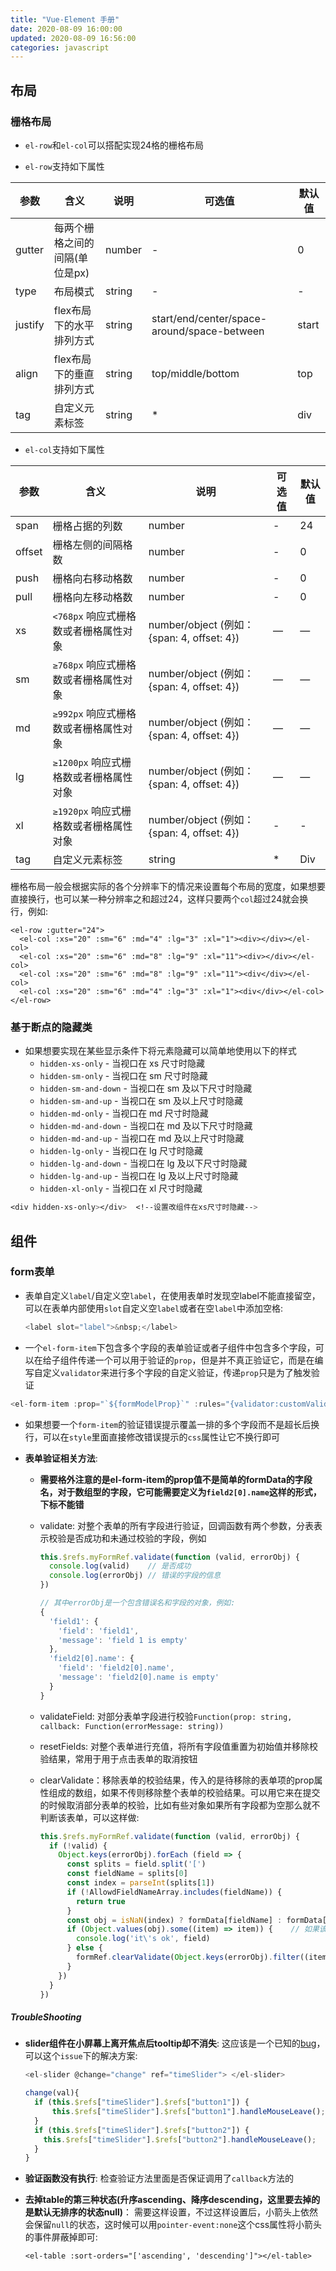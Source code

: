 ```yaml
---
title: "Vue-Element 手册"
date: 2020-08-09 16:00:00
updated: 2020-08-09 16:56:00
categories: javascript
---
```


## 布局

### 栅格布局

- `el-row`和`el-col`可以搭配实现24格的栅格布局

- `el-row`支持如下属性

| 参数    | 含义                           | 说明   | 可选值                                      | 默认值 |
| ------- | ------------------------------ | ------ | ------------------------------------------- | ------ |
| gutter  | 每两个栅格之间的间隔(单位是px) | number | -                                           | 0      |
| type    | 布局模式                       | string | -                                           | -      |
| justify | flex布局下的水平排列方式       | string | start/end/center/space-around/space-between | start  |
| align   | flex布局下的垂直排列方式       | string | top/middle/bottom                           | top    |
| tag     | 自定义元素标签                 | string | *                                           | div    |

  - `el-col`支持如下属性

| 参数 | 含义 | 说明 | 可选值 | 默认值 |
| ---- | -------------------------------------- | ------------------------------------------- | ---- | ---- |
| span | 栅格占据的列数 | number | - | 24 |
| offset | 栅格左侧的间隔格数 | number | - | 0 |
| push | 栅格向右移动格数 | number | - | 0 |
| pull | 栅格向左移动格数 | number | - | 0 |
| xs   | `<768px` 响应式栅格数或者栅格属性对象  | number/object (例如： {span: 4, offset: 4}) | —    | —    |
| sm   | `≥768px` 响应式栅格数或者栅格属性对象  | number/object (例如： {span: 4, offset: 4}) | —    | —    |
| md   | `≥992px` 响应式栅格数或者栅格属性对象  | number/object (例如： {span: 4, offset: 4}) | —    | —    |
| lg   | `≥1200px` 响应式栅格数或者栅格属性对象 | number/object (例如： {span: 4, offset: 4}) | —    | —    |
| xl   | `≥1920px` 响应式栅格数或者栅格属性对象 | number/object (例如： {span: 4, offset: 4}) | - | - |
| tag | 自定义元素标签 | string | * | Div |

栅格布局一般会根据实际的各个分辨率下的情况来设置每个布局的宽度，如果想要直接换行，也可以某一种分辨率之和超过24，这样只要两个`col`超过24就会换行，例如:

```vuejs
<el-row :gutter="24">
  <el-col :xs="20" :sm="6" :md="4" :lg="3" :xl="1"><div></div></el-col>
  <el-col :xs="20" :sm="6" :md="8" :lg="9" :xl="11"><div></div></el-col>
  <el-col :xs="20" :sm="6" :md="8" :lg="9" :xl="11"><div</div></el-col>
  <el-col :xs="20" :sm="6" :md="4" :lg="3" :xl="1"><div</div></el-col>
</el-row>
```

<!--more-->

### 基于断点的隐藏类

- 如果想要实现在某些显示条件下将元素隐藏可以简单地使用以下的样式
  - `hidden-xs-only` - 当视口在 xs 尺寸时隐藏
  - `hidden-sm-only` - 当视口在 sm 尺寸时隐藏
  - `hidden-sm-and-down` - 当视口在 sm 及以下尺寸时隐藏
  - `hidden-sm-and-up` - 当视口在 sm 及以上尺寸时隐藏
  - `hidden-md-only` - 当视口在 md 尺寸时隐藏
  - `hidden-md-and-down` - 当视口在 md 及以下尺寸时隐藏
  - `hidden-md-and-up` - 当视口在 md 及以上尺寸时隐藏
  - `hidden-lg-only` - 当视口在 lg 尺寸时隐藏
  - `hidden-lg-and-down` - 当视口在 lg 及以下尺寸时隐藏
  - `hidden-lg-and-up` - 当视口在 lg 及以上尺寸时隐藏
  - `hidden-xl-only` - 当视口在 xl 尺寸时隐藏

```css
<div hidden-xs-only></div>	<!--设置改组件在xs尺寸时隐藏-->
```

## 组件

### form表单

- 表单自定义`label`/自定义空`label`，在使用表单时发现空label不能直接留空，可以在表单内部使用`slot`自定义空`label`或者在空`label`中添加空格:

  ```javascript
  <label slot="label">&nbsp;</label>
  ```

-  一个`el-form-item`下包含多个字段的表单验证或者子组件中包含多个字段，可以在给子组件传递一个可以用于验证的`prop`，但是并不真正验证它，而是在编写自定义`validator`来进行多个字段的自定义验证，传递`prop`只是为了触发验证

  ```javascript
  <el-form-item :prop="`${formModelProp}`" :rules="{validator:customValidator}"></el-form-item>
  ```
  
- 如果想要一个`form-item`的验证错误提示覆盖一排的多个字段而不是超长后换行，可以在`style`里面直接修改错误提示的`css`属性让它不换行即可

- **表单验证相关方法**: 

  - **需要格外注意的是el-form-item的prop值不是简单的formData的字段名，对于数组型的字段，它可能需要定义为`field2[0].name`这样的形式，下标不能错**

  - validate: 对整个表单的所有字段进行验证，回调函数有两个参数，分表表示校验是否成功和未通过校验的字段，例如

    ```javascript
    this.$refs.myFormRef.validate(function (valid, errorObj) {
      console.log(valid)	// 是否成功
      console.log(errorObj) // 错误的字段的信息
    })
    
    // 其中errorObj是一个包含错误名和字段的对象，例如:
    {
      'field1': {
        'field': 'field1',
        'message': 'field 1 is empty'
      },
      'field2[0].name': {
        'field': 'field2[0].name',
        'message': 'field2[0].name is empty'
      }
    }
    ```

  - validateField: 对部分表单字段进行校验`Function(prop: string, callback: Function(errorMessage: string))`

  - resetFields: 对整个表单进行充值，将所有字段值重置为初始值并移除校验结果，常用于用于点击表单的取消按钮

  - clearValidate：移除表单的校验结果，传入的是待移除的表单项的prop属性组成的数组，如果不传则移除整个表单的校验结果。可以用它来在提交的时候取消部分表单的校验，比如有些对象如果所有字段都为空那么就不判断该表单，可以这样做:

    ```javascript
    this.$refs.myFormRef.validate(function (valid, errorObj) {
      if (!valid) {
        Object.keys(errorObj).forEach (field => {
          const splits = field.split('[')
          const fieldName = splits[0]
          const index = parseInt(splits[1])
          if (!AllowdFieldNameArray.includes(fieldName)) {
            return true
          }
          const obj = isNaN(index) ? formData[fieldName] : formData[fieldName][index]
          if (Object.values(obj).some((item) => item)) {	// 如果该对象每个字段都不为空则表示没问题
            console.log('it\'s ok', field)
          } else {
            formRef.clearValidate(Object.keys(errorObj).filter((item) => item.split('.')[0] === field))
          }
        })
      }  
    })
    ```

##### TroubleShooting

- **slider组件在小屏幕上离开焦点后tooltip却不消失**:  这应该是一个已知的[bug](https://github.com/ElemeFE/element/issues/19008)，可以这个`issue`下的解决方案:

  ```javascript
  <el-slider @change="change" ref="timeSlider"> </el-slider>
  
  change(val){
    if (this.$refs["timeSlider"].$refs["button1"]) {
        this.$refs["timeSlider"].$refs["button1"].handleMouseLeave(); 	 
    }
    if (this.$refs["timeSlider"].$refs["button2"]) {
      this.$refs["timeSlider"].$refs["button2"].handleMouseLeave(); 
    }
  }
  ```
  
- **验证函数没有执行**: 检查验证方法里面是否保证调用了`callback`方法的

- **去掉table的第三种状态(升序ascending、降序descending，这里要去掉的是默认无排序的状态null)**： 需要这样设置，不过这样设置后，小箭头上依然会保留`null`的状态，这时候可以用`pointer-event:none`这个css属性将小箭头的事件屏蔽掉即可:

  ```vue
  <el-table :sort-orders="['ascending', 'descending']"></el-table>
  ```

  